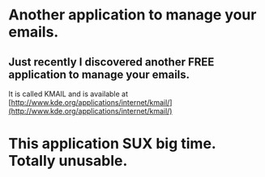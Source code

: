 # Another application to manage your emails.

## Just recently I discovered another FREE application to manage your emails.

It is called KMAIL and is available at [http://www.kde.org/applications/internet/kmail/](http://www.kde.org/applications/internet/kmail/)

# This application SUX big time.  Totally unusable.
